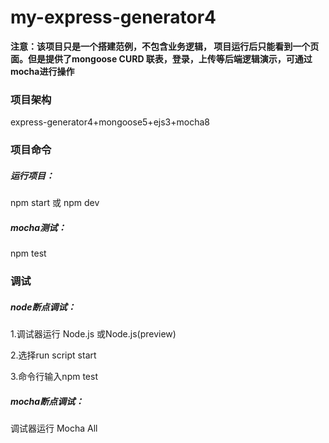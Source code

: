 # my-express-generator4


**注意：该项目只是一个搭建范例，不包含业务逻辑， 项目运行后只能看到一个页面。但是提供了mongoose CURD 联表，登录，上传等后端逻辑演示，可通过mocha进行操作**

### 项目架构
express-generator4+mongoose5+ejs3+mocha8
### 项目命令
##### 运行项目：
npm start 或 npm dev

##### mocha测试： 
npm test
### 调试
##### node断点调试：
1.调试器运行 Node.js 或Node.js(preview)

2.选择run script start

3.命令行输入npm test

##### mocha断点调试：
调试器运行 Mocha All
